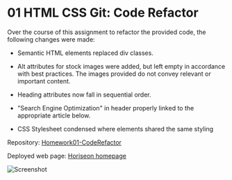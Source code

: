 # 01 HTML CSS Git: Code Refactor

Over the course of this assignment to refactor the provided code, the following changes were made:

* Semantic HTML elements replaced div classes.

* Alt attributes for stock images were added, but left empty in accordance with best practices. The images provided do not convey relevant or important content. 

* Heading attributes now fall in sequential order.

* "Search Engine Optimization" in header properly linked to the appropriate article below.

* CSS Stylesheet condensed where elements shared the same styling

Repository: [Homework01-CodeRefactor](https://github.com/kjwallac/Homework01-CodeRefactor)

Deployed web page: [Horiseon homepage](https://kjwallac.github.io/Homework01-CodeRefactor/) 

![Screenshot](assets/images/Homework01-CodeRefactor-screenshot.png)


